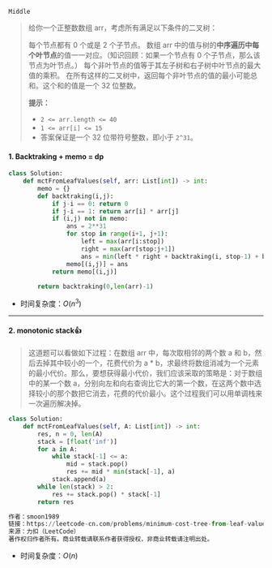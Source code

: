 `Middle`

> 给你一个正整数数组 arr，考虑所有满足以下条件的二叉树：
>
> 每个节点都有 0 个或是 2 个子节点。
> 数组 arr 中的值与树的**中序遍历中每个叶节点**的值一一对应。（知识回顾：如果一个节点有 0 个子节点，那么该节点为叶节点。）
> 每个非叶节点的值等于其左子树和右子树中叶节点的最大值的乘积。
> 在所有这样的二叉树中，返回每个非叶节点的值的最小可能总和。这个和的值是一个 32 位整数。
>
> **提示：**
>
> - `2 <= arr.length <= 40`
> - `1 <= arr[i] <= 15`
> - 答案保证是一个 32 位带符号整数，即小于 `2^31`。

#### 1.  Backtraking + memo = dp

```python
class Solution:
    def mctFromLeafValues(self, arr: List[int]) -> int:
        memo = {}
        def backtraking(i,j):
            if j-i == 0: return 0
            if j-i == 1: return arr[i] * arr[j]
            if (i,j) not in memo:
                ans = 2**31
                for stop in range(i+1, j+1):
                    left = max(arr[i:stop])
                    right = max(arr[stop:j+1])
                    ans = min(left * right + backtraking(i, stop-1) + backtraking(stop,j), ans)
                memo[(i,j)] = ans
            return memo[(i,j)]
        
        return backtraking(0,len(arr)-1)
```

- 时间复杂度：$O(n^3)$



---

#### 2. monotonic stack:+1:

> 这道题可以看做如下过程：在数组 arr 中，每次取相邻的两个数 a 和 b，然后去掉其中较小的一个，花费代价为 a * b，求最终将数组消减为一个元素的最小代价。那么，要想获得最小代价，我们应该采取的策略是：对于数组中的某一个数 a，分别向左和向右查询比它大的第一个数，在这两个数中选择较小的那个数把它消去，花费的代价最小。这个过程我们可以用单调栈来一次遍历解决掉。

```python
class Solution:
    def mctFromLeafValues(self, A: List[int]) -> int:
        res, n = 0, len(A)
        stack = [float('inf')]
        for a in A:
            while stack[-1] <= a:
                mid = stack.pop()
                res += mid * min(stack[-1], a)
            stack.append(a)
        while len(stack) > 2:
            res += stack.pop() * stack[-1]
        return res

作者：smoon1989
链接：https://leetcode-cn.com/problems/minimum-cost-tree-from-leaf-values/solution/dong-tai-gui-hua-dan-diao-zhan-python3-by-smoon1-2/
来源：力扣（LeetCode）
著作权归作者所有。商业转载请联系作者获得授权，非商业转载请注明出处。
```

- 时间复杂度：$O(n)$



